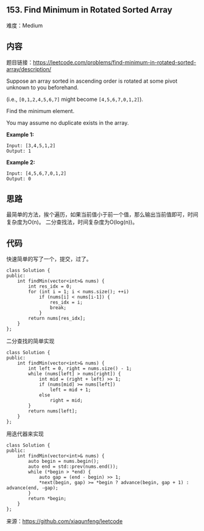 ## 153. Find Minimum in Rotated Sorted Array

难度：Medium

## 内容

题目链接：https://leetcode.com/problems/find-minimum-in-rotated-sorted-array/description/

Suppose an array sorted in ascending order is rotated at some pivot unknown to you beforehand.

(i.e.,  `[0,1,2,4,5,6,7]` might become  `[4,5,6,7,0,1,2]`).

Find the minimum element.

You may assume no duplicate exists in the array.

**Example 1:**

```
Input: [3,4,5,1,2] 
Output: 1
```

**Example 2:**

```
Input: [4,5,6,7,0,1,2]
Output: 0
```

## 思路

最简单的方法，挨个遍历，如果当前值小于前一个值，那么输出当前值即可，时间复杂度为O(n)。
二分查找法，时间复杂度为O(log(n))。

## 代码

快速简单的写了一个，提交，过了。

```
class Solution {
public:
    int findMin(vector<int>& nums) {
        int res_idx = 0;
        for (int i = 1; i < nums.size(); ++i)
            if (nums[i] < nums[i-1]) {
                res_idx = i;
                break;
            }
        return nums[res_idx];
    }
};
```

二分查找的简单实现

```
class Solution {
public:
    int findMin(vector<int>& nums) {
        int left = 0, right = nums.size() - 1;
        while (nums[left] > nums[right]) {
            int mid = (right + left) >> 1;
            if (nums[mid] >= nums[left])
                left = mid + 1;
            else
                right = mid;
        }
        return nums[left];
    }
};
```

用迭代器来实现

```
class Solution {
public:
    int findMin(vector<int>& nums) {
        auto begin = nums.begin();
        auto end = std::prev(nums.end());
        while (*begin > *end) {
            auto gap = (end - begin) >> 1;
            *next(begin, gap) >= *begin ? advance(begin, gap + 1) : advance(end, -gap); 
        }
        return *begin;
    }
};
```

来源：https://github.com/xiaqunfeng/leetcode
